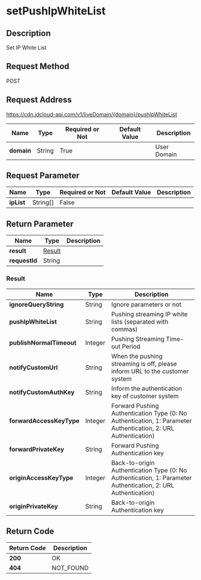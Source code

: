 # setPushIpWhiteList


## Description
Set IP White List

## Request Method
POST

## Request Address
https://cdn.jdcloud-api.com/v1/liveDomain/{domain}/pushIpWhiteList

|Name|Type|Required or Not|Default Value|Description|
|---|---|---|---|---|
|**domain**|String|True| |User Domain|

## Request Parameter
|Name|Type|Required or Not|Default Value|Description|
|---|---|---|---|---|
|**ipList**|String[]|False| | |


## Return Parameter
|Name|Type|Description|
|---|---|---|
|**result**|[Result](#result)| |
|**requestId**|String| |

### <div id="Result">Result</div>
|Name|Type|Description|
|---|---|---|
|**ignoreQueryString**|String|Ignore parameters or not|
|**pushIpWhiteList**|String|Pushing streaming IP white lists (separated with commas)|
|**publishNormalTimeout**|Integer|Pushing Streaming Time-out Period|
|**notifyCustomUrl**|String|When the pushing streaming is off, please inform URL to the customer system|
|**notifyCustomAuthKey**|String|Inform the authentication key of customer system|
|**forwardAccessKeyType**|Integer|Forward Pushing Authentication Type (0: No Authentication, 1: Parameter Authentication, 2: URL Authentication)|
|**forwardPrivateKey**|String|Forward Pushing Authentication key|
|**originAccessKeyType**|Integer|Back-to-origin Authentication Type (0: No Authentication, 1: Parameter Authentication, 2: URL Authentication)|
|**originPrivateKey**|String|Back-to-origin Authentication key|

## Return Code
|Return Code|Description|
|---|---|
|**200**|OK|
|**404**|NOT_FOUND|
